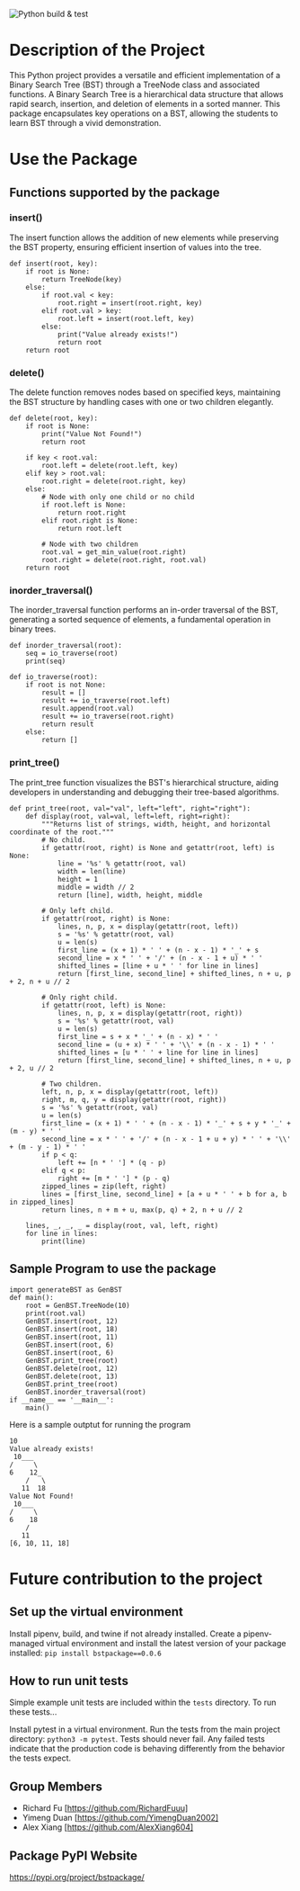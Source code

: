 ![Python build & test](https://github.com/software-students-fall2023/3-python-package-exercise-ayr/actions/workflows/python-package.yml/badge.svg)

# Description of the Project 
This Python project provides a versatile and efficient implementation of a Binary Search Tree (BST) through a TreeNode class and associated functions. A Binary Search Tree is a hierarchical data structure that allows rapid search, insertion, and deletion of elements in a sorted manner. This package encapsulates key operations on a BST, allowing the students to learn BST through a vivid demonstration.

# Use the Package 
## Functions supported by the package 
### insert()
The insert function allows the addition of new elements while preserving the BST property, ensuring efficient insertion of values into the tree.
```\python
def insert(root, key):
    if root is None:
        return TreeNode(key)
    else:
        if root.val < key:
            root.right = insert(root.right, key)
        elif root.val > key:
            root.left = insert(root.left, key)
        else:
            print("Value already exists!")
            return root
    return root
```

### delete()
The delete function removes nodes based on specified keys, maintaining the BST structure by handling cases with one or two children elegantly.
```\python
def delete(root, key):
    if root is None:
        print("Value Not Found!")
        return root

    if key < root.val:
        root.left = delete(root.left, key)
    elif key > root.val:
        root.right = delete(root.right, key)
    else:
        # Node with only one child or no child
        if root.left is None:
            return root.right
        elif root.right is None:
            return root.left

        # Node with two children
        root.val = get_min_value(root.right)
        root.right = delete(root.right, root.val)
    return root
```

### inorder_traversal()
The inorder_traversal function performs an in-order traversal of the BST, generating a sorted sequence of elements, a fundamental operation in binary trees.
```\python
def inorder_traversal(root):
    seq = io_traverse(root)
    print(seq)

def io_traverse(root):
    if root is not None:
        result = []
        result += io_traverse(root.left)
        result.append(root.val)
        result += io_traverse(root.right)
        return result
    else:
        return []
```

### print_tree()
The print_tree function visualizes the BST's hierarchical structure, aiding developers in understanding and debugging their tree-based algorithms.
```\python
def print_tree(root, val="val", left="left", right="right"):
    def display(root, val=val, left=left, right=right):
        """Returns list of strings, width, height, and horizontal coordinate of the root."""
        # No child.
        if getattr(root, right) is None and getattr(root, left) is None:
            line = '%s' % getattr(root, val)
            width = len(line)
            height = 1
            middle = width // 2
            return [line], width, height, middle

        # Only left child.
        if getattr(root, right) is None:
            lines, n, p, x = display(getattr(root, left))
            s = '%s' % getattr(root, val)
            u = len(s)
            first_line = (x + 1) * ' ' + (n - x - 1) * '_' + s
            second_line = x * ' ' + '/' + (n - x - 1 + u) * ' '
            shifted_lines = [line + u * ' ' for line in lines]
            return [first_line, second_line] + shifted_lines, n + u, p + 2, n + u // 2

        # Only right child.
        if getattr(root, left) is None:
            lines, n, p, x = display(getattr(root, right))
            s = '%s' % getattr(root, val)
            u = len(s)
            first_line = s + x * '_' + (n - x) * ' '
            second_line = (u + x) * ' ' + '\\' + (n - x - 1) * ' '
            shifted_lines = [u * ' ' + line for line in lines]
            return [first_line, second_line] + shifted_lines, n + u, p + 2, u // 2

        # Two children.
        left, n, p, x = display(getattr(root, left))
        right, m, q, y = display(getattr(root, right))
        s = '%s' % getattr(root, val)
        u = len(s)
        first_line = (x + 1) * ' ' + (n - x - 1) * '_' + s + y * '_' + (m - y) * ' '
        second_line = x * ' ' + '/' + (n - x - 1 + u + y) * ' ' + '\\' + (m - y - 1) * ' '
        if p < q:
            left += [n * ' '] * (q - p)
        elif q < p:
            right += [m * ' '] * (p - q)
        zipped_lines = zip(left, right)
        lines = [first_line, second_line] + [a + u * ' ' + b for a, b in zipped_lines]
        return lines, n + m + u, max(p, q) + 2, n + u // 2

    lines, _, _, _ = display(root, val, left, right)
    for line in lines:
        print(line)
```

## Sample Program to use the package 
```
import generateBST as GenBST
def main():
    root = GenBST.TreeNode(10)
    print(root.val)
    GenBST.insert(root, 12)
    GenBST.insert(root, 18)
    GenBST.insert(root, 11)
    GenBST.insert(root, 6)
    GenBST.insert(root, 6)
    GenBST.print_tree(root)
    GenBST.delete(root, 12)
    GenBST.delete(root, 13)
    GenBST.print_tree(root)
    GenBST.inorder_traversal(root)
if __name__ == '__main__':
    main()
```

Here is a sample outptut for running the program
```
10
Value already exists!
 10___   
/     \  
6    12_ 
    /   \
   11  18
Value Not Found!
 10___ 
/     \
6    18
    /  
   11  
[6, 10, 11, 18]
```


# Future contribution to the project 
## Set up the virtual environment
Install pipenv, build, and twine if not already installed.
Create a pipenv-managed virtual environment and install the latest version of your package installed:
 `pip install bstpackage==0.0.6`
 
## How to run unit tests

Simple example unit tests are included within the `tests` directory. To run these tests...

Install pytest in a virtual environment.
Run the tests from the main project directory: `python3 -m pytest`.
Tests should never fail. Any failed tests indicate that the production code is behaving differently from the behavior the tests expect.

## Group Members

- Richard Fu [https://github.com/RichardFuuu]
- Yimeng Duan [https://github.com/YimengDuan2002]
- Alex Xiang [https://github.com/AlexXiang604]

## Package PyPI Website
https://pypi.org/project/bstpackage/
